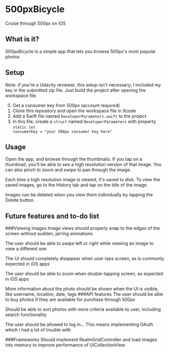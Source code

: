 # 500pxBicycle
Cruise through 500px on iOS

## What is it?
500pxBicycle is a simple app that lets you browse 500px's most popular photos

## Setup
Note: if you're a Udacity reviewer, this setup isn't necessary; I included my key in the submitted zip file. Just build the project after opening the workspace file.

0. Get a consumer key from 500px (account required)
1. Clone this repository and open the workspace file in Xcode
2. Add a Swift file named <code>DeveloperParameters.swift</code> to the project
3. In this file, create a <code>struct</code> named <code>DeveloperParameters</code> with property <code>static let consumerKey = "your 500px consumer key here"</code>

## Usage
Open the app, and browse through the thumbnails. If you tap on a thumbnail, you'll be able to see a high resolution version of that image. You can also pinch to zoom and swipe to pan through the image.

Each time a high resolution image is viewed, it's saved to disk. To view the saved images, go to the History tab and tap on the title of the image.

Images can be deleted when you view them individually by tapping the Delete button.

## Future features and to-do list
###Viewing images
Image views should properly snap to the edges of the screen without sudden, jarring animations

The user should be able to swipe left or right while viewing an image to view a different one

The UI should completely disappear when user taps screen, as is commonly expected in iOS apps

The user should be able to zoom when double-tapping screen, as expected in iOS apps

More information about the photo should be shown when the UI is visible, like username, location, date, tags
###API features
The user should be able to buy photos if they are available for purchase through 500px

Should be able to sort photos with more criteria available to user, including search functionality

The user should be allowed to log in... This means implementing OAuth which I had a lot of trouble with

###Frameworks
Should implement RealmGridController and load images into memory to improve performance of UICollectionView
